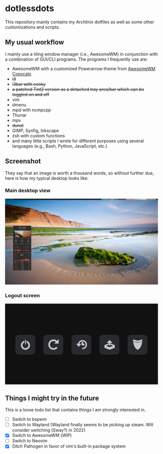 # dotlessdots

This repository mainly contains my Archlinix dotfiles as well as some other customizations and scripts.

## My usual workflow

I mainly use a tiling window manager (i.e., AwesomeWM) in conjunction with a combination of GUI/CLI programs. The programs I frequently use are:

+ AwesomeWM with a customized Powerarrow theme from [AwesomeWM Copycats](https://github.com/lcpz/awesome-copycats)
+ ~~i3~~
+ ~~i3bar with conky~~
+ ~~a patched Tint2 version as a detached tray area/bar which can be toggled on and off~~
+ vim 
+ dmenu
+ mpd with ncmpcpp
+ Thunar
+ mpv
+ ~~dunst~~
+ GIMP, Synfig, Inkscape
+ zsh with custom functions
+ and many little scripts I wrote for different purposes using several languages (e.g., Bash, Python, JavaScript, etc.)

## Screenshot

They say that an image is worth a thousand words, so without further due, here is how my typical desktop looks like:

### Main desktop view

![Screenshot](https://raw.githubusercontent.com/bbarcesaj125/dotlessdots/master/Screenshot.png)

### Logout screen

![Screenshot-logout](https://raw.githubusercontent.com/bbarcesaj125/dotlessdots/master/Screenshot-logout.png)

## Things I might try in the future

This is a loose todo list that contains things I am strongly interested in. 

- [ ] Switch to bspwm
- [ ] Switch to Wayland (Wayland finally seems to be picking up steam. Will consider switching (Sway?) in 2022)
- [x] Switch to AwesomeWM (*WIP*)
- [ ] Switch to Neovim
- [x] Ditch Pathogen in favor of vim's built-in package system

